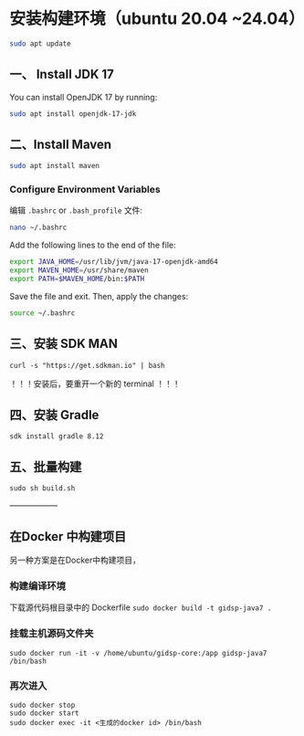 

# 安装构建环境（ubuntu 20.04 ~24.04）

```bash
sudo apt update
```

## 一、 Install JDK 17

You can install OpenJDK 17 by running:

```bash
sudo apt install openjdk-17-jdk
```

## 二、Install Maven

```bash
sudo apt install maven
```

### Configure Environment Variables 

编辑 `.bashrc` or `.bash_profile` 文件:

```bash
nano ~/.bashrc
```

Add the following lines to the end of the file:

```bash
export JAVA_HOME=/usr/lib/jvm/java-17-openjdk-amd64
export MAVEN_HOME=/usr/share/maven
export PATH=$MAVEN_HOME/bin:$PATH
```

Save the file and exit. Then, apply the changes:

```bash
source ~/.bashrc
```



## 三、安装 SDK MAN

```
curl -s "https://get.sdkman.io" | bash
```

！！！安装后，要重开一个新的 terminal ！！！

## 四、安装 Gradle

```
sdk install gradle 8.12
```

## 五、批量构建

```
sudo sh build.sh
```
——————
## 在Docker 中构建项目
另一种方案是在Docker中构建项目，
### 构建编译环境 
下载源代码根目录中的 Dockerfile
`sudo docker build -t gidsp-java7 .`
### 挂载主机源码文件夹
`sudo docker run -it -v /home/ubuntu/gidsp-core:/app gidsp-java7 /bin/bash`
### 再次进入
```
sudo docker stop
sudo docker start
sudo docker exec -it <生成的docker id> /bin/bash
```

